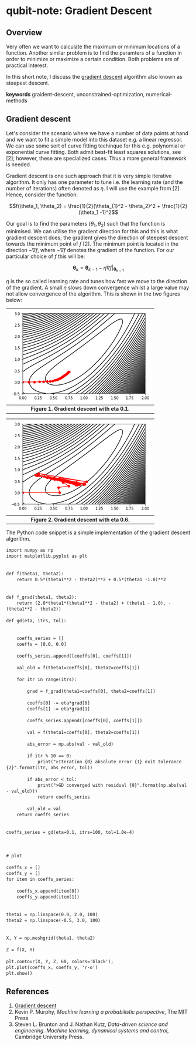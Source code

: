 # qubit-note: Gradient Descent

## Overview

Very often we want to calculate the maximum or minimum locations of a function. Another similar problem is to find the paramters
of a function in order to minimize or maximize a certain condition. Both problems are of practical interest.

In this short note, I discuss the <a href="https://en.wikipedia.org/wiki/Gradient_descent"> gradient descent</a> algorithm also known as steepest descent.

**keywords** graident-descent, unconstrained-optimization, numerical-methods 


## Gradient descent

Let's consider the scenario where we have a number of data points at hand and we want to
fit a simple model into this dataset e.g. a linear regressor. 
We can use some sort of curve fitting techinque for this e.g. polynomial or exponential curve fitting.
Both admit best-fit least squares solutions, see [2]; however, these are specialized cases. Thus a more general framework is needed.


Gradient descent is one such approach that it is very simple iterative algorithm. 
It only has one parameter to tune i.e. the learning rate (and the number of iterations)
often denoted as $\eta$. I will use the example from [2]. Hence, consider the function:

$$f(\theta_1, \theta_2) = \frac{1}{2}(\theta_{1}^2 - \theta_2)^2 + \frac{1}{2}(\theta_1 -1)^2$$

Our goal is to find the parameters $(\theta_1, \theta_2)$ such that the function is minimised.
We can utilise the gradient direction for this and this is what gradient descent does; the gradient gives the direction of steepest descent towards the minimum point of $f$ [2]. 
The minimum point is located in the direction $-\nabla f$, where $-\nabla f$ denotes the gradient of the function. For our particular choice of $f$
this will be:

$$\boldsymbol{\theta}_k = \boldsymbol{\theta}_{k-1} - \eta \nabla f|_{\boldsymbol{\theta}_{k-1}} $$

$\eta$ is the so called learning rate and tunes how fast we move to the direction of the gradient. 
A small $\eta$ slows down convergence whilst a large value may not allow convergence of the algorithm. 
This is shown in the two figures below: 

| ![gd-eta-01](./imgs/gd_1.png)                               |
|:-----------------------------------------------------------:|
|             **Figure 1. Gradient descent with eta 0.1.**    |


| ![gd-eta-01](./imgs/gd_2.png)                               |
|:-----------------------------------------------------------:|
|             **Figure 2. Gradient descent with eta 0.6.**    |

The Python code snippet is a simple implementation of the gradient descent algorithm.

```
import numpy as np
import matplotlib.pyplot as plt


def f(theta1, theta2):
    return 0.5*(theta1**2 - theta2)**2 + 0.5*(theta1 -1.0)**2


def f_grad(theta1, theta2):
    return (2.0*theta1*(theta1**2 - theta2) + (theta1 - 1.0), -(theta1**2 - theta2))

def gd(eta, itrs, tol):
    
    
    coeffs_series = []
    coeffs = [0.0, 0.0]
    
    coeffs_series.append([coeffs[0], coeffs[1]])

    val_old = f(theta1=coeffs[0], theta2=coeffs[1])
    
    for itr in range(itrs):
        
        grad = f_grad(theta1=coeffs[0], theta2=coeffs[1])
        
        coeffs[0] -= eta*grad[0]
        coeffs[1] -= eta*grad[1]
        
        coeffs_series.append([coeffs[0], coeffs[1]])
        
        val = f(theta1=coeffs[0], theta2=coeffs[1])
        
        abs_error = np.abs(val - val_old)
        
        if itr % 10 == 0:
            print(">Iteration {0} absolute error {1} exit tolerance {2}".format(itr, abs_error, tol))
        
        if abs_error < tol:
            print(">GD converged with residual {0}".format(np.abs(val - val_old)))
            return coeffs_series
        
        val_old = val
    return coeffs_series


coeffs_series = gd(eta=0.1, itrs=100, tol=1.0e-4)



# plot

coeffs_x = []
coeffs_y = []
for item in coeffs_series:
    
    coeffs_x.append(item[0])
    coeffs_y.append(item[1])


theta1 = np.linspace(0.0, 2.0, 100)
theta2 = np.linspace(-0.5, 3.0, 100)


X, Y = np.meshgrid(theta1, theta2)

Z = f(X, Y)

plt.contour(X, Y, Z, 60, colors='black');
plt.plot(coeffs_x, coeffs_y, 'r-o')
plt.show()

```




## References

1. <a href="https://en.wikipedia.org/wiki/Gradient_descent">Gradient descent</a>
2. Kevin P. Murphy, _Machine learning a probabilistic perspective_, The MIT Press
3. Steven L. Brunton and J. Nathan Kutz, _Data-driven science and engineering. Machine learning, dynamical systems and control_, Cambridge University Press.
